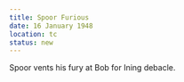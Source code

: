 ```yaml
---
title: Spoor Furious
date: 16 January 1948
location: tc
status: new
---
```


Spoor vents his fury at Bob for Ining debacle. 
